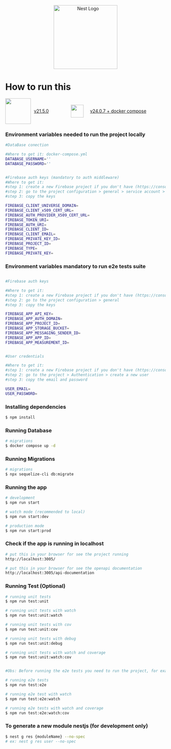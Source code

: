 <p align="center">
  <a href="http://nestjs.com/" target="blank"><img src="https://nestjs.com/img/logo-small.svg" width="200" alt="Nest Logo" /></a>
</p>

# How to run this

<div style="display: flex; flex-wrap: wrap; gap: 10px;">
<a href="https://nodejs.org/en" style="display: flex; align-items: center; cursor: pointer; margin-right: 60px;">
<img style="margin-right: 10px;" src="https://cdn.jsdelivr.net/gh/devicons/devicon/icons/nodejs/nodejs-plain-wordmark.svg" height="80"/>
<span>v21.5.0</span>
</a>

<a href="https://nodejs.org/en" style="display: flex; align-items: center; cursor: pointer;">
<img style="margin-right: 20px;" src="https://cdn.jsdelivr.net/gh/devicons/devicon/icons/docker/docker-plain-wordmark.svg" height="40"/>
<span>v24.0.7 + docker compose</span>
</a>
</div>

### Environment variables needed to run the project locally

```bash
#DataBase conection

#Where to get it: docker-compose.yml
DATABASE_USERNAME=''
DATABASE_PASSWORD=''

```

```bash

#Firebase auth keys (mandatory to auth middleware)
#Where to get it:
#step 1: create a new Firebase project if you don't have (https://console.firebase.google.com/u/1/)
#step 2: go to the project configuration > general > service account > generate a new private key
#step 3: copy the keys

FIREBASE_CLIENT_UNIVERSE_DOMAIN=
FIREBASE_CLIENT_x509_CERT_URL=
FIREBASE_AUTH_PROVIDER_X509_CERT_URL=
FIREBASE_TOKEN_URI=
FIREBASE_AUTH_URI=
FIREBASE_CLIENT_ID=
FIREBASE_CLIENT_EMAIL=
FIREBASE_PRIVATE_KEY_ID=
FIREBASE_PROJECT_ID=
FIREBASE_TYPE=
FIREBASE_PRIVATE_KEY=

```

### Environment variables mandatory to run e2e tests suite

```bash

#Firebase auth keys

#Where to get it:
#step 1: create a new Firebase project if you don't have (https://console.firebase.google.com/u/1/)
#step 2: go to the project configuration > general
#step 3: copy the keys

FIREBASE_APP_API_KEY=
FIREBASE_APP_AUTH_DOMAIN=
FIREBASE_APP_PROJECT_ID=
FIREBASE_APP_STORAGE_BUCKET=
FIREBASE_APP_MESSAGING_SENDER_ID=
FIREBASE_APP_APP_ID=
FIREBASE_APP_MEASUREMENT_ID=

```

```bash

#User credentials

#Where to get it:
#step 1: create a new Firebase project if you don't have (https://console.firebase.google.com/u/1/)
#step 2: go to the project > Authentication > create a new user
#step 3: copy the email and password

USER_EMAIL=
USER_PASSWORD=

```

### Installing dependencies

```bash
$ npm install
```

### Running Database

```bash
# migrations
$ docker compose up -d
```

### Running Migrations

```bash
# migrations
$ npx sequelize-cli db:migrate
```

### Running the app

```bash
# development
$ npm run start

# watch mode (recommended to local)
$ npm run start:dev

# production mode
$ npm run start:prod
```

### Check if the app is running in localhost

```bash
# put this in your browser for see the project running
http://localhost:3005/

# put this in your browser for see the openapi documentation
http://localhost:3005/api-documentation
```

### Running Test (Optional)

```bash
# running unit tests
$ npm run test:unit

# running unit tests with watch
$ npm run test:unit:watch

# running unit tests with cov
$ npm run test:unit:cov

# running unit tests with debug
$ npm run test:unit:debug

# running unit tests with watch and coverage
$ npm run test:unit:watch:cov


#Obs: Before running the e2e tests you need to run the project, for example, with the command > npm run start:dev.

# running e2e tests
$ npm run test:e2e

# running e2e test with watch
$ npm run test:e2e:watch

# running e2e tests with watch and coverage
$ npm run test:e2e:watch:cov
```

### To generate a new module nestjs (for development only)

```bash
$ nest g res {moduleName} --no-spec
# ex: nest g res user --no-spec
```
